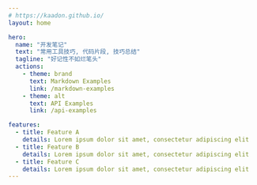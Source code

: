 ```yaml
---
# https://kaadon.github.io/
layout: home

hero:
  name: "开发笔记"
  text: "常用工具技巧, 代码片段, 技巧总结"
  tagline: "好记性不如烂笔头"
  actions:
    - theme: brand
      text: Markdown Examples
      link: /markdown-examples
    - theme: alt
      text: API Examples
      link: /api-examples

features:
  - title: Feature A
    details: Lorem ipsum dolor sit amet, consectetur adipiscing elit
  - title: Feature B
    details: Lorem ipsum dolor sit amet, consectetur adipiscing elit
  - title: Feature C
    details: Lorem ipsum dolor sit amet, consectetur adipiscing elit
---
```


